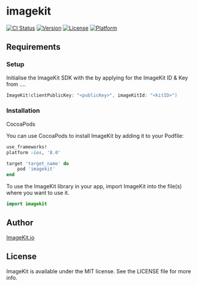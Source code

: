 # imagekit

[![CI Status](https://img.shields.io/travis/rungtaakki/imagekit.svg?style=flat)](https://travis-ci.org/rungtaakki/imagekit)
[![Version](https://img.shields.io/cocoapods/v/imagekit.svg?style=flat)](https://cocoapods.org/pods/imagekit)
[![License](https://img.shields.io/cocoapods/l/imagekit.svg?style=flat)](https://cocoapods.org/pods/imagekit)
[![Platform](https://img.shields.io/cocoapods/p/imagekit.svg?style=flat)](https://cocoapods.org/pods/imagekit)

## Requirements

### Setup

Initialise the ImageKit SDK with the by applying for the ImageKit ID & Key from ....

```swift
ImageKit(clientPublicKey: "<publicKey>", imageKitId: "<kitID>")
```



### Installation

CocoaPods

You can use CocoaPods to install ImageKit by adding it to your Podfile:

```ruby
use_frameworks!
platform :ios, '8.0'

target 'target_name' do
    pod 'imagekit'
end
```

To use the ImageKit library in your app, import ImageKit into the file(s) where you want to use it.

```swift
import imagekit
```

## Author

[ImageKit.io](https://imagekit.io)

## License

ImageKit is available under the MIT license. See the LICENSE file for more info.
